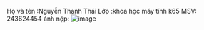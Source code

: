 Họ và tên :Nguyễn Thanh Thái 
Lớp :khoa học máy tính k65
MSV: 243624454
ảnh nộp:
![image](https://github.com/user-attachments/assets/750c9020-aa68-4386-8a27-20aa80806348)


